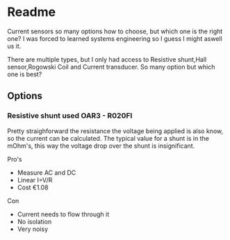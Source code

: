 # Readme
Current sensors so many options how to choose, but which one is the right one? I was forced to learned systems engineering so I guess I might aswell us it.

There are multiple types, but I only had access to Resistive shunt,Hall sensor,Rogowski Coil and Current transducer. So many option but which one is best?
## Options

### Resistive shunt used OAR3 - R020FI
Pretty straighforward the resistance the voltage being applied is also know, so the current can be calculated. The typical value for a shunt is in the mOhm's, this way the voltage drop over the shunt is insignificant. 

Pro's
* Measure AC and DC
* Linear I=V/R
* Cost €1.08

Con
* Current needs to flow through it
* No isolation
* Very noisy
